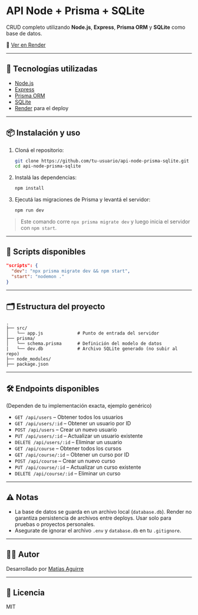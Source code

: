 # API Node + Prisma + SQLite

CRUD completo utilizando **Node.js**, **Express**, **Prisma ORM** y **SQLite** como base de datos.

🔗 [Ver en Render](https://api-node-prisma-sqlite.onrender.com/api)

---

## 🚀 Tecnologías utilizadas

- [Node.js](https://nodejs.org/)
- [Express](https://expressjs.com/)
- [Prisma ORM](https://www.prisma.io/)
- [SQLite](https://www.sqlite.org/)
- [Render](https://render.com/) para el deploy

---

## 📦 Instalación y uso

1. Cloná el repositorio:
   ```bash
   git clone https://github.com/tu-usuario/api-node-prisma-sqlite.git
   cd api-node-prisma-sqlite
   ```

2. Instalá las dependencias:
   ```bash
   npm install
   ```

3. Ejecutá las migraciones de Prisma y levantá el servidor:
   ```bash
   npm run dev
   ```

> Este comando corre `npx prisma migrate dev` y luego inicia el servidor con `npm start`.

---

## 🔄 Scripts disponibles

```json
"scripts": {
  "dev": "npx prisma migrate dev && npm start",
  "start": "nodemon ."
}
```

---

## 🗂️ Estructura del proyecto

```
.
├── src/
│   └── app.js             # Punto de entrada del servidor
├── prisma/
│   └── schema.prisma      # Definición del modelo de datos
|   └── dev.db             # Archivo SQLite generado (no subir al repo)
├── node_modules/
├── package.json
```

---

## 🛠️ Endpoints disponibles

(Dependen de tu implementación exacta, ejemplo genérico)

- `GET /api/users` – Obtener todos los usuarios
- `GET /api/users/:id` – Obtener un usuario por ID
- `POST /api/users` – Crear un nuevo usuario
- `PUT /api/users/:id` – Actualizar un usuario existente
- `DELETE /api/users/:id` – Eliminar un usuario
- `GET /api/course` – Obtener todos los cursos
- `GET /api/course/:id` – Obtener un curso por ID
- `POST /api/course` – Crear un nuevo curso
- `PUT /api/course/:id` – Actualizar un curso existente
- `DELETE /api/course/:id` – Eliminar un curso

---

## ⚠️ Notas

- La base de datos se guarda en un archivo local (`database.db`). Render no garantiza persistencia de archivos entre deploys. Usar solo para pruebas o proyectos personales.
- Asegurate de ignorar el archivo `.env` y `database.db` en tu `.gitignore`.

---

## 🧑‍💻 Autor

Desarrollado por [Matías Aguirre](https://github.com/mataguirre7)

---

## 📄 Licencia

MIT
